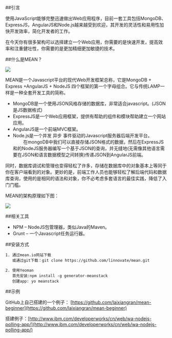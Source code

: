 ##引言

使用JavaScript能够完整迅速做出Web应用程序，目前一套工具包括MongoDB、ExpressJS，AngularJS和Node.js越来越受到欢迎，其开发的灵活性和易用性加快开发效率，简化开发者的工作。

在今天你有很多架构可以选择建立一个Web应用，你需要的是快速开发，提高效率和注重健壮性，你需要的是更加精细更加敏捷的技术。

##什么是MEAN？

![](http://images2015.cnblogs.com/blog/435795/201603/435795-20160319180028381-1900340914.png)

MEAN是一个Javascript平台的现代Web开发框架总称，它是MongoDB + Express +AngularJS + NodeJS 四个框架的第一个字母组合。它与传统LAMP一样是一种全套开发工具的简称。

* MongoDB是一个使用JSON风格存储的数据库，非常适合javascript。(JSON是JS数据格式)
* ExpressJS是一个Web应用框架，提供有帮助的组件和模块帮助建立一个网站应用。
* AngularJS是一个前端MVC框架。
* Node.js是一个并发 异步 事件驱动的Javascript服务器后端开发平台。
　　
在mongoDB中我们可以直接存储JSON格式的数据，然后在ExpressJS和的NodeJS服务器编写一个基于JSON的查询，并无缝地(无需像其他语言需要在JSON和语言数据模型之间转换)传递JSON到AngularJS前端。

同时，数据库调试和管理也变得轻松了许多，存储在数据库中的对象基本上等同于你在客户端看到的对象。更妙的是，前端工作人员也能够轻松了解后端代码和数据库查询，使用的是相同的语法和对象，你不必考虑多套语言的最佳实践，降低了入门门槛。

MEAN的架构原理如下图：

![](http://images2015.cnblogs.com/blog/435795/201603/435795-20160319180041021-1985369719.png)

##相关工具

* NPM – NodeJS包管理器，类似Java的Maven。
* Grunt – 一个Javascript任务运行器。

##安装方式

    1. 通过mean.io网站下载
       或通过git下载：git clone https://github.com/linnovate/mean.git
    
    2. 使用Yeoman
       首先安装:npm install -g generator-meanstack
       创建app: yo meanstack 


##示例

GitHub上自己搭建的一个例子： [https://github.com/laixiangran/mean-beginner](https://github.com/laixiangran/mean-beginner)

搭建例子：[http://www.ibm.com/developerworks/cn/web/wa-nodejs-polling-app/](http://www.ibm.com/developerworks/cn/web/wa-nodejs-polling-app/)
